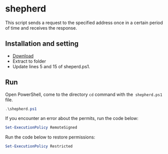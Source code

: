 # shepherd

This script sends a request to the specified address once in a certain period of time and receives the response.

## Installation and setting

* [Download](https://codeload.github.com/aliyilmaz/shepherd/zip/refs/heads/main)
* Extract to folder
* Update lines 5 and 15 of sheperd.ps1.

## Run
Open PowerShell, come to the directory `cd` command with the` shepherd.ps1` file.
```powershell
.\shepherd.ps1
```

If you encounter an error about the permits, run the code below:
```powershell
Set-ExecutionPolicy RemoteSigned
```

Run the code below to restore permissions:
```powershell
Set-ExecutionPolicy Restricted
```

